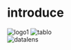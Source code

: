 # introduce


![logo1](https://github.com/Ladry2010/introduce/assets/156521640/286412b2-fef7-4c23-a30d-4c3dab465ff4) ![tablo](https://github.com/Ladry2010/introduce/assets/156521640/827e4fe0-f07e-49d5-abb5-9d9d8153da9d)    
![datalens](https://github.com/Ladry2010/introduce/assets/156521640/8bc4718d-12fb-4ecc-b85e-2637be77b1d8)




